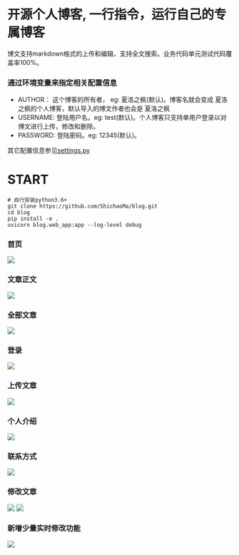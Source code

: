 # 开源个人博客, 一行指令，运行自己的专属博客

博文支持markdown格式的上传和编辑，支持全文搜索。业务代码单元测试代码覆盖率100%。

### 通过环境变量来指定相关配置信息
- AUTHOR： 这个博客的所有者， eg: 夏洛之枫(默认)。博客名就会变成 夏洛之枫的个人博客，默认导入的博文作者也会是 夏洛之枫
- USERNAME: 登陆用户名。eg: test(默认)。个人博客只支持单用户登录以对博文进行上传，修改和删除。
- PASSWORD: 登陆密码。eg: 12345(默认)。

其它配置信息参见[settings.py](https://github.com/ShichaoMa/blog/edit/master/settings.py)
# START
```
# 自行安装python3.6+
git clone https://github.com/ShichaoMa/blog.git
cd blog
pip install -e .
uvicorn blog.web_app:app --log-level debug

```

### 首页
![](https://github.com/ShichaoMa/blog/blob/master/resources/1.jpg)
### 文章正文
![](https://github.com/ShichaoMa/blog/blob/master/resources/2.jpg)
### 全部文章
![](https://github.com/ShichaoMa/blog/blob/master/resources/3.jpg)
### 登录
![](https://github.com/ShichaoMa/blog/blob/master/resources/4.jpg)
### 上传文章
![](https://github.com/ShichaoMa/blog/blob/master/resources/5.jpg)
### 个人介绍
![](https://github.com/ShichaoMa/blog/blob/master/resources/6.jpg)
### 联系方式
![](https://github.com/ShichaoMa/blog/blob/master/resources/7.jpg)
### 修改文章
![](https://github.com/ShichaoMa/blog/blob/master/resources/10.png)
![](https://github.com/ShichaoMa/blog/blob/master/resources/8.png)
### 新增少量实时修改功能
![](https://github.com/ShichaoMa/blog/blob/master/resources/9.png)